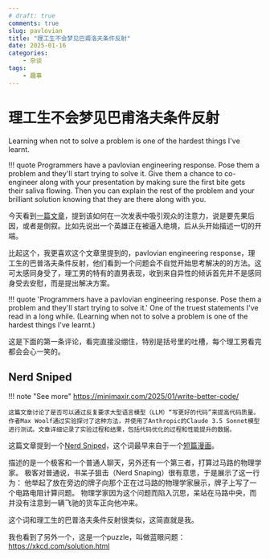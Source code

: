 ```yaml
---
# draft: true
comments: true
slug: pavlovian
title: "理工生不会梦见巴甫洛夫条件反射"
date: 2025-01-16
categories: 
    - 杂谈
tags:
    - 趣事
---
```

# 理工生不会梦见巴甫洛夫条件反射

Learning when not to solve a problem is one of the hardest things I've learnt.
<!-- more -->
!!! quote 
	Programmers have a pavlovian engineering response. Pose them a problem and they'll start trying to solve it. Give them a chance to co-engineer along with your presentation by making sure the first bite gets their saliva flowing. Then you can explain the rest of the problem and your brilliant solution knowing that they are there along with you.

今天看到[一篇文章][lab_1]，提到该如何在一次发表中吸引观众的注意力，说是要先果后因，或者是倒叙。比如先说出一个英雄正在被逼入绝境，后从头开始描述一切的开端。

比起这个，我更喜欢这个文章里提到的，pavlovian engineering response，理工生的巴普洛夫条件反射，他们看到一个问题会不自觉开始思考解决的的方法。这可太感同身受了，理工男的特有的直男表现，收到来自异性的倾诉首先并不是感同身受去安慰，而是提出解决方案。

!!! quote
	'Programmers have a pavlovian engineering response. Pose them a problem and they'll start trying to solve it.'
	One of the truest statements I've read in a long while.
	(Learning when not to solve a problem is one of the hardest things I've learnt.)

这是下面的第一条评论，看完直接没绷住，特别是括号里的吐槽，每个理工男看完都会会心一笑的。

[lab_1]: https://tidyfirst.substack.com/p/start-presentations-on-the-second

## Nerd Sniped

!!! note "See more"
	https://minimaxir.com/2025/01/write-better-code/

	这篇文章讨论了是否可以通过反复要求大型语言模型（LLM）“写更好的代码”来提高代码质量。作者Max Woolf通过实验探讨了这种方法，并使用了Anthropic的Claude 3.5 Sonnet模型进行测试。文章详细记录了实验过程和结果，包括代码优化的过程和性能提升的数据。

这篇文章提到一个[Nerd Sniped](https://xkcd.com/356/)，这个词最早来自于一个[短篇漫画](https://xkcd.com/356/)。

描述的是一个极客和一个普通人聊天，另外还有一个第三者，打算过马路的物理学家。
极客对普通说，书呆子狙击（Nerd Snaping）很有意思，于是展示了这一行为：
他举起了放在旁边的牌子向那个正在过马路的物理学家展示，牌子上写了一个电路电阻计算问题。
物理学家因为这个问题而陷入沉思，呆站在马路中央，而并没有注意到一辆飞驰的货车正向他冲来。

这个词和理工生的巴普洛夫条件反射很类似，这简直就是我。

我也看到了另外一个，这是一个puzzle，叫做蓝眼问题：https://xkcd.com/solution.html